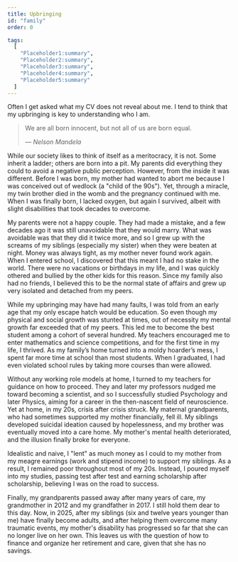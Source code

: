 ```yaml
---
title: Upbringing
id: "family"
order: 0

tags:
  [
    "Placeholder1:summary",
    "Placeholder2:summary",
    "Placeholder3:summary",
    "Placeholder4:summary",
    "Placeholder5:summary"
  ]
---
```

Often I get asked what my CV does not reveal about me. I tend to think that my upbringing is key to understanding who I am.

> We are all born innocent, but not all of us are born equal.
> <footer>— <cite>Nelson Mandela</cite></footer>

While our society likes to think of itself as a meritocracy, it is not. Some inherit a ladder; others are born into a pit. My parents did everything they could to avoid a negative public perception. However, from the inside it was different. Before I was born, my mother had wanted to abort me because I was conceived out of wedlock (a "child of the 90s"). Yet, through a miracle, my twin brother died in the womb and the pregnancy continued with me. When I was finally born, I lacked oxygen, but again I survived, albeit with slight disabilities that took decades to overcome.

My parents were not a happy couple. They had made a mistake, and a few decades ago it was still unavoidable that they would marry. What was avoidable was that they did it twice more, and so I grew up with the screams of my siblings (especially my sister) when they were beaten at night. Money was always tight, as my mother never found work again. When I entered school, I discovered that this meant I had no stake in the world. There were no vacations or birthdays in my life, and I was quickly othered and bullied by the other kids for this reason. Since my family also had no friends, I believed this to be the normal state of affairs and grew up very isolated and detached from my peers.

While my upbringing may have had many faults, I was told from an early age that my only escape hatch would be education. So even though my physical and social growth was stunted at times, out of necessity my mental growth far exceeded that of my peers. This led me to become the best student among a cohort of several hundred. My teachers encouraged me to enter mathematics and science competitions, and for the first time in my life, I thrived. As my family’s home turned into a moldy hoarder’s mess, I spent far more time at school than most students. When I graduated, I had even violated school rules by taking more courses than were allowed.

Without any working role models at home, I turned to my teachers for guidance on how to proceed. They and later my professors nudged me toward becoming a scientist, and so I successfully studied Psychology and later Physics, aiming for a career in the then-nascent field of neuroscience. Yet at home, in my 20s, crisis after crisis struck. My maternal grandparents, who had sometimes supported my mother financially, fell ill. My siblings developed suicidal ideation caused by hopelessness, and my brother was eventually moved into a care home. My mother's mental health deteriorated, and the illusion finally broke for everyone.

Idealistic and naive, I "lent" as much money as I could to my mother from my meagre earnings (work and stipend income) to support my siblings. As a result, I remained poor throughout most of my 20s. Instead, I poured myself into my studies, passing test after test and earning scholarship after scholarship, believing I was on the road to success.

Finally, my grandparents passed away after many years of care, my grandmother in 2012 and my grandfather in 2017. I still hold them dear to this day. Now, in 2025, after my siblings (six and twelve years younger than me) have finally become adults, and after helping them overcome many traumatic events, my mother's disability has progressed so far that she can no longer live on her own. This leaves us with the question of how to finance and organize her retirement and care, given that she has no savings.
